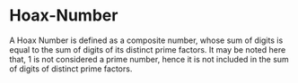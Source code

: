 # Hoax-Number
A Hoax Number is defined as a composite number, whose sum of digits is equal to the sum of digits of its distinct prime factors. It may be noted here that, 1 is not considered a prime number, hence it is not included in the sum of digits of distinct prime factors.
